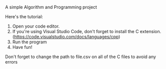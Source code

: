 A simple Algorithm and Programming project 

Here's the tutorial:

1. Open your code editor.
2. If you're using Visual Studio Code, don't forget to install the C extension. (https://code.visualstudio.com/docs/languages/cpp)
3. Run the program
4. Have fun!

Don't forget to change the path to file.csv on all of the C files to avoid any errors
